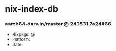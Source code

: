 # nix-index-db
### aarch64-darwin/master @ 240531.7e24866
- Nixpkgs: @[](https://github.com/NixOS/nixpkgs/commit/7e248660d9217032d6889d22ece00172e2a7defc)
- Platform: 
- Date: 
